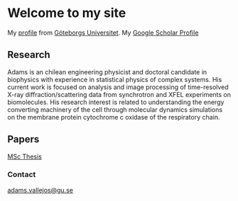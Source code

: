 # Welcome to my site


My [profile](https://cmb.gu.se/english/about_us/staff?languageId=100001&userId=xvalad) from [Göteborgs Universitet](https://www.gu.se).
My [Google Scholar Profile](https://scholar.google.cl/citations?hl=en&user=FA2XAbgAAAAJ)

## Research

Adams is an chilean engineering physicist and doctoral candidate in biophysics with experience in statistical physics of complex systems. His current work is focused on analysis and image processing of time-resolved X-ray diffraction/scattering data from synchrotron and XFEL experiments on biomolecules. His research interest is related to understanding the energy converting machinery of the cell through molecular dynamics simulations on the membrane protein cytochrome c oxidase of the respiratory chain.

## Papers
[MSc Thesis](https://doi.org/10.1016/j.physa.2018.09.060)

### Contact

<adams.vallejos@gu.se>
